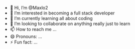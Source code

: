 - 👋 Hi, I’m @Maxlo2
- 👀 I’m interested in becoming a full stack developer
- 🌱 I’m currently learning all about coding
- 💞️ I’m looking to collaborate on anything really just to learn
- 📫 How to reach me ...
- 😄 Pronouns: ...
- ⚡ Fun fact: ...

<!---
Maxlo2/Maxlo2 is a ✨ special ✨ repository because its `README.md` (this file) appears on your GitHub profile.
You can click the Preview link to take a look at your changes.
--->
